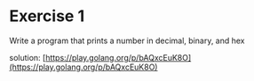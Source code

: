 # Exercise 1

Write a program that prints a number in decimal, binary, and hex

solution: [https://play.golang.org/p/bAQxcEuK8O](https://play.golang.org/p/bAQxcEuK8O)
